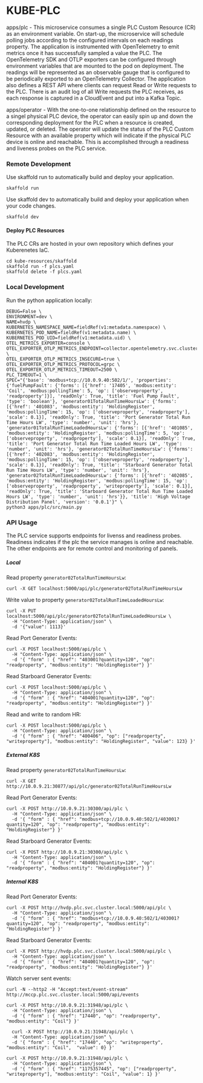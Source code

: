 # KUBE-PLC #

apps/plc - This microservice consumes a single PLC Custom Resource (CR) as an environment variable.  On start-up, the microservice will schedule polling jobs according to the configured intervals on each readings property.  The application is instrumented with OpenTelemetry to emit metrics once it has successfully sampled a value the PLC.  The OpenTelemetry SDK and OTLP exporters can be configured through environment variables that are mounted to the pod on deployment.  The readings will be represented as an observable gauge that is configured to be periodically exported to an OpenTelemetry Collector.  The application also defines a REST API where clients can request Read or Write requests to the PLC.  There is an audit log of all Write requests the PLC receives, as each response is captured in a CloudEvent and put into a Kafka Topic.

apps/operator - With the one-to-one relationship defined on the resource to a singel physical PLC device, the operator can easily spin up and down the corresponding deployment for the PLC when a resource is created, updated, or deleted.  The operator will update the status of the PLC Custom Resource with an available property which will indicate if the physical PLC device is online and reachable.  This is accomplished through a readiness and liveness probes on the PLC service.

### Remote Development ###

Use skaffold run to automatically build and deploy your application.
```
skaffold run
```

Use skaffold dev to automatically build and deploy your application when your code changes.
```
skaffold dev
```

#### Deploy PLC Resources ####

The PLC CRs are hosted in your own repository which defines your Kuberenetes IaC.
```
cd kube-resources/skaffold
skaffold run -f plcs.yaml
skaffold delete -f plcs.yaml
```

### Local Development ###

Run the python application locally:
```
DEBUG=False \
ENVIRONMENT=dev \
NAME=hvdp \
KUBERNETES_NAMESPACE_NAME=fieldRef(v1:metadata.namespace) \
KUBERNETES_POD_NAME=fieldRef(v1:metadata.name) \
KUBERNETES_POD_UID=fieldRef(v1:metadata.uid) \
OTEL_METRICS_EXPORTER=console \
OTEL_EXPORTER_OTLP_METRICS_ENDPOINT=collector.opentelemetry.svc.cluster.local:4317 \
OTEL_EXPORTER_OTLP_METRICS_INSECURE=true \
OTEL_EXPORTER_OTLP_METRICS_PROTOCOL=grpc \
OTEL_EXPORTER_OTLP_METRICS_TIMEOUT=2500 \
PLC_TIMEOUT=1 \
SPEC="{'base': 'modbus+tcp://10.0.9.40:502/1/', 'properties': {'fuelPumpFault': {'forms': [{'href': '17405', 'modbus:entity': 'Coil', 'modbus:pollingTime': 5, 'op': ['observeproperty', 'readproperty']}], 'readOnly': True, 'title': 'Fuel Pump Fault', 'type': 'boolean'}, 'generator01TotalRunTimeHoursLw': {'forms': [{'href': '401083', 'modbus:entity': 'HoldingRegister', 'modbus:pollingTime': 15, 'op': ['observeproperty', 'readproperty'], 'scale': 0.1}], 'readOnly': True, 'title': 'Port Generator Total Run Time Hours LW', 'type': 'number', 'unit': 'hrs'}, 'generator01TotalRunTimeLoadedHoursLw': {'forms': [{'href': '401085', 'modbus:entity': 'HoldingRegister', 'modbus:pollingTime': 5, 'op': ['observeproperty', 'readproperty'], 'scale': 0.1}], 'readOnly': True, 'title': 'Port Generator Total Run Time Loaded Hours LW', 'type': 'number', 'unit': 'hrs'}, 'generator02TotalRunTimeHoursLw': {'forms': [{'href': '402083', 'modbus:entity': 'HoldingRegister', 'modbus:pollingTime': 15, 'op': ['observeproperty', 'readproperty'], 'scale': 0.1}], 'readOnly': True, 'title': 'Starboard Generator Total Run Time Hours LW', 'type': 'number', 'unit': 'hrs'}, 'generator02TotalRunTimeLoadedHoursLw': {'forms': [{'href': '402085', 'modbus:entity': 'HoldingRegister', 'modbus:pollingTime': 15, 'op': ['observeproperty', 'readproperty', 'writeproperty'], 'scale': 0.1}], 'readOnly': True, 'title': 'Starboard Generator Total Run Time Loaded Hours LW', 'type': 'number', 'unit': 'hrs'}}, 'title': 'High Voltage Distribution Panel', 'version': '0.0.1'}" \
python3 apps/plc/src/main.py 
```

### API Usage ###

The PLC service supports endpoints for livenss and readiness probes.
Readiness indicates if the plc the service manages is online and reachable.
The other endpoints are for remote control and monitoring of panels.

##### Local #####

Read property `generator02TotalRunTimeHoursLw`:
```
curl -X GET localhost:5000/api/plc/generator02TotalRunTimeHoursLw
```

Write value to property `generator02TotalRunTimeLoadedHoursLw`:
```
curl -X PUT localhost:5000/api/plc/generator02TotalRunTimeLoadedHoursLw \
  -H "Content-Type: application/json" \
  -d '{"value": 1113}'
```

Read Port Generator Events:
```
curl -X POST localhost:5000/api/plc \
  -H "Content-Type: application/json" \
  -d '{ "form" : { "href": "403001?quantity=120", "op": "readproperty", "modbus:entity": "HoldingRegister"} }'
```

Read Starboard Generator Events:
```
curl -X POST localhost:5000/api/plc \
  -H "Content-Type: application/json" \
  -d '{ "form" : { "href": "404001?quantity=120", "op": "readproperty", "modbus:entity": "HoldingRegister"} }'
```

Read and write to random HR:
```
curl -X POST localhost:5000/api/plc \
  -H "Content-Type: application/json" \
  -d '{ "form" : { "href": "400406", "op": ["readproperty", "writeproperty"], "modbus:entity": "HoldingRegister", "value": 123} }'
```

##### External K8S #####

Read property `generator02TotalRunTimeHoursLw`:
```
curl -X GET http://10.0.9.21:30877/api/plc/generator02TotalRunTimeHoursLw
```


Read Port Generator Events:
```
curl -X POST http://10.0.9.21:30300/api/plc \
  -H "Content-Type: application/json" \
  -d '{ "form" : { "href": "modbus+tcp://10.0.9.40:502/1/403001?quantity=120", "op": "readproperty", "modbus:entity": "HoldingRegister"} }'
```

Read Starboard Generator Events:
```
curl -X POST http://10.0.9.21:30300/api/plc \
  -H "Content-Type: application/json" \
  -d '{ "form" : { "href": "404001?quantity=120", "op": "readproperty", "modbus:entity": "HoldingRegister"} }'
```

##### Internal K8S #####

Read Port Generator Events:
```
curl -X POST http://hvdp.plc.svc.cluster.local:5000/api/plc \
  -H "Content-Type: application/json" \
  -d '{ "form" : { "href": "modbus+tcp://10.0.9.40:502/1/403001?quantity=120", "op": "readproperty", "modbus:entity": "HoldingRegister"} }'
```

Read Starboard Generator Events:
```
curl -X POST http://hvdp.plc.svc.cluster.local:5000/api/plc \
  -H "Content-Type: application/json" \
  -d '{ "form" : { "href": "404001?quantity=120", "op": "readproperty", "modbus:entity": "HoldingRegister"} }'
```


Watch server sent events:
```
curl -N --http2 -H "Accept:text/event-stream" http://mccp.plc.svc.cluster.local:5000/api/events
```


```
curl -X POST http://10.0.9.21:31948/api/plc \
  -H "Content-Type: application/json" \
  -d '{ "form" : { "href": "17440", "op": "readproperty", "modbus:entity": "Coil"} }'

  curl -X POST http://10.0.9.21:31948/api/plc \
  -H "Content-Type: application/json" \
  -d '{ "form" : { "href": "17440", "op": "writeproperty", "modbus:entity": "Coil",  "value": 0} }'

curl -X POST http://10.0.9.21:31948/api/plc \
  -H "Content-Type: application/json" \
  -d '{ "form" : { "href": "1175357445", "op": ["readproperty", "writeproperty"], "modbus:entity": "Coil", "value": 1} }'
```